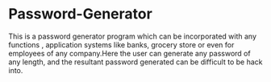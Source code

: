 # Password-Generator
This is a password generator program which can be incorporated with any functions , application systems like banks, grocery store or even for employees of any company.Here the user can generate any password of any length, and the resultant password generated can be difficult to be hack into.
